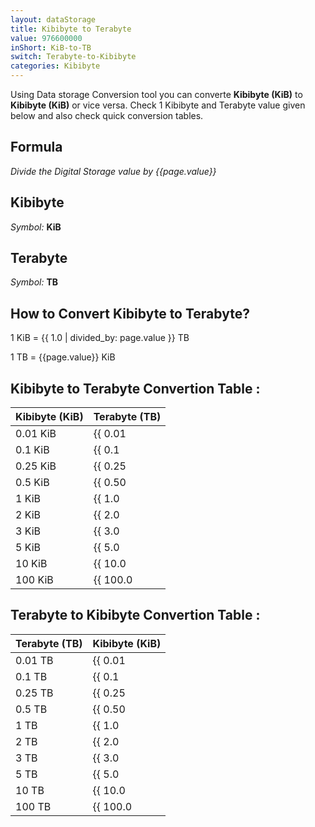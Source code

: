 ```yaml
---
layout: dataStorage
title: Kibibyte to Terabyte
value: 976600000
inShort: KiB-to-TB
switch: Terabyte-to-Kibibyte
categories: Kibibyte
---
```


Using Data storage Conversion tool you can converte **Kibibyte (KiB)** to **Kibibyte (KiB)** or vice versa. Check 1 Kibibyte and Terabyte value given below and also check quick conversion tables.

## Formula
*Divide the Digital Storage value by {{page.value}}*

## Kibibyte
*Symbol:* **KiB**

## Terabyte
*Symbol:* **TB**

## How to Convert Kibibyte to Terabyte?

1 KiB = {{ 1.0 | divided_by: page.value }} TB

1 TB = {{page.value}} KiB


## Kibibyte to Terabyte Convertion Table :

| Kibibyte (KiB) | Terabyte (TB) |
| ---- | ---- |
| 0.01 KiB | {{ 0.01 | divided_by: page.value }} TB |
| 0.1 KiB | {{ 0.1 | divided_by: page.value }} TB |
| 0.25 KiB | {{ 0.25 | divided_by: page.value }} TB |
| 0.5 KiB | {{ 0.50 | divided_by: page.value }} TB |
| 1 KiB | {{ 1.0 | divided_by: page.value }} TB |
| 2 KiB | {{ 2.0 | divided_by: page.value }} TB |
| 3 KiB | {{ 3.0 | divided_by: page.value }} TB |
| 5 KiB | {{ 5.0 | divided_by: page.value }} TB |
| 10 KiB | {{ 10.0 | divided_by: page.value }} TB |
| 100 KiB | {{ 100.0 | divided_by: page.value }} TB |

## Terabyte to Kibibyte Convertion Table :

| Terabyte (TB) | Kibibyte (KiB) |
| ---- | ---- |
| 0.01 TB | {{ 0.01 | times: page.value }} KiB |
| 0.1 TB | {{ 0.1 | times: page.value }} KiB |
| 0.25 TB | {{ 0.25 | times: page.value }} KiB |
| 0.5 TB | {{ 0.50 | times: page.value }} KiB |
| 1 TB | {{ 1.0 | times: page.value }} KiB |
| 2 TB | {{ 2.0 | times: page.value }} KiB |
| 3 TB | {{ 3.0 | times: page.value }} KiB |
| 5 TB | {{ 5.0 | times: page.value }} KiB |
| 10 TB | {{ 10.0 | times: page.value }} KiB |
| 100 TB | {{ 100.0 | times: page.value }} KiB |


<script>
document.getElementById('selectInput')[5].selected = true
document.getElementById('selectOutput')[16].selected = true
</script>
